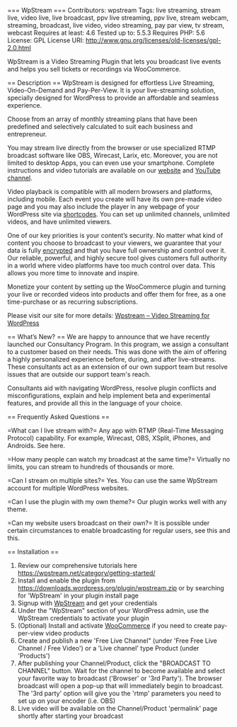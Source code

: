 === WpStream ===
Contributors: wpstream
Tags: live streaming, stream live, video live, live broadcast, ppv live streaming, ppv live, stream webcam, streaming, broadcast, live video, video streaming, pay par view, tv stream, webcast
Requires at least: 4.6
Tested up to: 5.5.3
Requires PHP: 5.6
License: GPL
License URI: http://www.gnu.org/licenses/old-licenses/gpl-2.0.html

WpStream is a Video Streaming Plugin that lets you broadcast live events and helps you sell tickets or recordings via WooCommerce.

== Description ==
WpStream is designed for effortless Live Streaming, Video-On-Demand and Pay-Per-View. It is your live-streaming solution, specially designed for WordPress to provide an affordable and seamless experience.

Choose from an array of monthly streaming plans that have been predefined and selectively calculated to suit each business and entrepreneur. 

You may stream live directly from the browser or use specialized RTMP broadcast software like OBS, Wirecast, Larix, etc. Moreover, you are not limited to desktop Apps, you can even use your smartphone. Complete instructions and video tutorials are available on our <a href="https://wpstream.net/blog/">website</a> and <a href="https://www.youtube.com/channel/UCIjItiJc4Z7aJApj3W6ArJA">YouTube channel</a>.

Video playback is compatible with all modern browsers and platforms, including mobile. Each event you create will have its own pre-made video page and you may also include the player in any webpage of your WordPress site via <a href="https://www.youtube.com/watch?v=HiDxl9SPhtw&ab_channel=WpStream">shortcodes</a>. You can set up unlimited channels, unlimited videos, and have unlimited viewers.

One of our key priorities is your content’s security. No matter what kind of content you choose to broadcast to your viewers, we guarantee that your data is fully <a href="https://wpstream.net/protecting-your-video-content-with-wpstream/">encrypted</a> and that you have full ownership and control over it. Our reliable, powerful, and highly secure tool gives customers full authority in a world where video platforms have too much control over data. This allows you more time to innovate and inspire.

Monetize your content by setting up the WooCommerce plugin and turning your live or recorded videos into products and offer them for free, as a one time-purchase or as recurring subscriptions.

Please visit our site for more details: <a href="https://wpstream.net/">Wpstream – Video Streaming for WordPress</a>
 


== What’s New? ==
We are happy to announce that we have recently launched our Consultancy Program. In this program, we assign a consultant to a customer based on their needs. This was done with the aim of offering a highly personalized experience before, during, and after live-streams. These consultants act as an extension of our own support team but resolve issues that are outside our support team's reach.

Consultants aid with navigating WordPress, resolve plugin conflicts and misconfigurations, explain and help implement beta and experimental features, and provide all this in the language of your choice.

== Frequently Asked Questions ==

=What can I live stream with?=
Any app with RTMP (Real-Time Messaging Protocol) capability. For example, Wirecast, OBS, XSplit, iPhones, and Androids. See here.

=How many people can watch my broadcast at the same time?=
Virtually no limits, you can stream to hundreds of thousands or more.

=Can I stream on multiple sites?=
Yes. You can use the same WpStream account for multiple WordPress websites.

=Can I use the plugin with my own theme?=
Our plugin works well with any theme.

=Can my website users broadcast on their own?=
It is possible under certain circumstances to enable broadcasting for regular users, see this and this.


== Installation ==
1. Review our comprehensive tutorials here  https://wpstream.net/category/getting-started/
2. Install and enable the plugin from https://downloads.wordpress.org/plugin/wpstream.zip or by searching for 'WpStream' in your plugin install page
3. Signup with <a href="https://wpstream.net/">WpStream</a> and get your credentials
4. Under the "WpStream" section of your WordPress admin, use the WpStream credentials to activate your plugin
5. (Optional) Install and activate <a href="https://wordpress.org/plugins/woocommerce/">WooCommerce</a> if you need to create pay-per-view video products
6. Create and publish a new 'Free Live Channel" (under 'Free Free Live Channel / Free Video') or a 'Live channel' type Product (under 'Products')
7. After publishing your Channel/Product, click the "BROADCAST TO CHANNEL" button. Wait for the channel to become available and select your favorite way to broadcast ('Browser' or '3rd Party'). The browser broadcast will open a pop-up that will immediately begin to broadcast. The '3rd party' option will give you the 'rtmp' parameters you need to set up on your encoder (i.e. OBS)
8. Live video will be available on the Channel/Product 'permalink' page shortly after starting your broadcast

